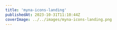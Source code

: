 ```yaml
---
title: 'myna-icons-landing'
publishedAt: 2023-10-31T11:10:44Z
coverImage: ../../images/myna-icons-landing.png
---
```

